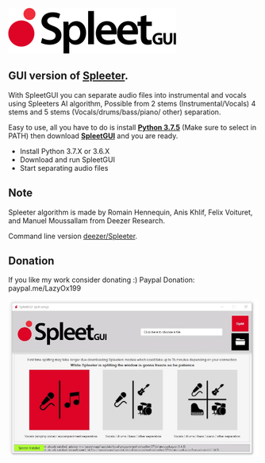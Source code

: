 ![SpleetGUI_Logo](/images/logo.png)
## GUI version of [Spleeter](https://github.com/deezer/spleeter).
With SpleetGUI you can separate audio files into instrumental and vocals using Spleeters AI algorithm,
Possible from 2 stems (Instrumental/Vocals) 4 stems and 5 stems (Vocals/drums/bass/piano/ other) separation.

Easy to use, all you have to do is install **[Python 3.7.5](https://www.python.org/downloads/release/python-375/)** (Make sure to select in PATH)
then download **[SpleetGUI](https://github.com/lazydevyo/SpleetGUI/releases)** and you are ready.
- Install Python 3.7.X or 3.6.X
- Download and run SpleetGUI
- Start separating audio files


## Note
Spleeter algorithm is made by Romain Hennequin, Anis Khlif, Felix Voituret, and Manuel Moussallam from Deezer Research.

Command line version [deezer/Spleeter](https://github.com/deezer/spleeter). 

## Donation
If you like my work consider donating :)
Paypal Donation: paypal.me/LazyOx199

![SpleetGUI_Window](/images/window.JPG)
